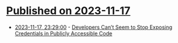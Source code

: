 # [Published on 2023-11-17](index.md)

* [2023-11-17, 23:29:00](https://soylentnews.org/article.pl?sid=23/11/17/0414217&from=rss) - [Developers Can’t Seem to Stop Exposing Credentials in Publicly Accessible Code](https://soylentnews.org/article.pl?sid=23/11/17/0414217&from=rss)
